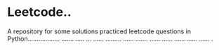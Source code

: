 # Leetcode..
A repository for some solutions practiced leetcode questions in Python.................. ....... ..... ... ...... ......... ...... ....... ...... ...... ...... ...... ...... .
